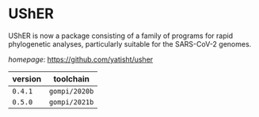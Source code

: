 # UShER

UShER is now a package consisting of a family of programs for  rapid phylogenetic analyses, particularly suitable for the SARS-CoV-2 genomes.

*homepage*: <https://github.com/yatisht/usher>

version | toolchain
--------|----------
``0.4.1`` | ``gompi/2020b``
``0.5.0`` | ``gompi/2021b``
